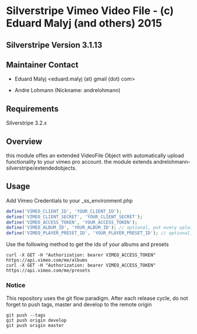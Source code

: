 # Silverstripe Vimeo Video File - (c) Eduard Malyj (and others) 2015

## Silverstripe Version 3.1.13

## Maintainer Contact 
 * Eduard Malyj
   <eduard.malyj (at) gmail (dot) com>

 * Andre Lohmann (Nickname: andrelohmann)
  <lohmann dot andre at googlemail dot com>

## Requirements

Silverstripe 3.2.x
 

## Overview
this module offes an extended VideoFile Object with automatically upload functionality to your vimeo pro account.
the module extends andrelohmann-silverstripe/extendedobjects.

## Usage

Add Vimeo Credentials to your _ss_environment.php
```PHP
define('VIMEO_CLIENT_ID', 'YOUR_CLIENT_ID');
define('VIMEO_CLIENT_SECRET', 'YOUR_CLIENT_SECRET');
define('VIMEO_ACCESS_TOKEN', 'YOUR_ACCESS_TOKEN');
define('VIMEO_ALBUM_ID', 'YOUR_ALBUM_ID'); // optional, put every uploaded video in to a defined album
define('VIMEO_PLAYER_PRESET_ID', 'YOUR_PLAYER_PRESET_ID'); // optional, set a embedded preset to every uploaded video
```

Use the following method to get the ids of your albums and presets

```
curl -X GET -H "Authorization: bearer VIMEO_ACCESS_TOKEN" https://api.vimeo.com/me/albums
curl -X GET -H "Authorization: bearer VIMEO_ACCESS_TOKEN" https://api.vimeo.com/me/presets
```

### Notice
This repository uses the git flow paradigm.
After each release cycle, do not forget to push tags, master and develop to the remote origin
```
git push --tags
git push origin develop
git push origin master
```